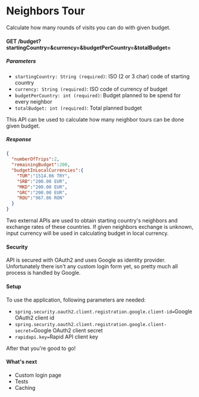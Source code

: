 # Neighbors Tour

Calculate how many rounds of visits you can do with given budget.

#### GET /budget?startingCountry=&currency=&budgetPerCountry=&totalBudget=

##### Parameters
- `startingCountry: String (required)`: ISO (2 or 3 char) code of starting country
- `currency: String (required)`: ISO code of currency of budget
- `budgetPerCountry: int (required)`: Budget planned to be spend for every neighbor
- `totalBudget: int (required)`: Total planned budget

This API can be used to calculate how many neighbor tours can be done given budget.

##### Response
```json
{
  "numberOfTrips":2,
  "remainingBudget":200,
  "budgetInLocalCurrencies":{
    "TUR":"1514.06 TRY",
    "SRB":"200.00 EUR",
    "MKD":"200.00 EUR",
    "GRC":"200.00 EUR",
    "ROU":"967.86 RON"
  }
}
```

Two external APIs are used to obtain starting country's neighbors and exchange rates of these countries.
If given neighbors exchange is unknown, input currency will be used in calculating budget in local currency.

#### Security
API is secured with OAuth2 and uses Google as identity provider.
Unfortunately there isn't any custom login form yet, so pretty much all process is handled by Google.

#### Setup
To use the application, following parameters are needed:
- `spring.security.oauth2.client.registration.google.client-id=`Google OAuth2 client id
- `spring.security.oauth2.client.registration.google.client-secret=`Google OAuth2 client secret
- `rapidapi.key=`Rapid API client key

After that you're good to go!

#### What's next
- Custom login page
- Tests
- Caching







